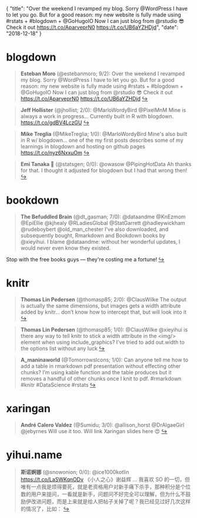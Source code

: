 {
  "title": "Over the weekend I revamped my blog. Sorry @WordPress I have to let you go. But for a good reason: my new website is fully made using #rstats + #blogdown + @GoHugoIO Now I can just blog from @rstudio 😎 Check it out https://t.co/AparveprN0 https://t.co/UB6aYZHDjd",
  "date": "2018-12-18"
}

# blogdown

> **Esteban Moro** (@estebanmoro; 9/2): Over the weekend I revamped my blog. Sorry @WordPress I have to let you go. But for a good reason: my new website is fully made using #rstats + #blogdown + @GoHugoIO Now I can just blog from @rstudio 😎 Check it out https://t.co/AparveprN0 https://t.co/UB6aYZHDjd  [&#8618;](https://twitter.com/xieyihui/status/1074655307102650368)

<!-- -->


> **Jeff Hollister** (@jhollist; 2/0): @MarloWordyBird @PixelMnM Mine is always a work in progress...  Currently built in R with blogdown.  https://t.co/gdBV4LczGU  [&#8618;](https://twitter.com/xieyihui/status/1074832258090053633)

<!-- -->


> **Mike Treglia** (@MikeTreglia; 1/0): @MarloWordyBird Mine's also built in R w/ blogdown... one of the my first posts describes some of my learnings in blogdown and hosting on github pages https://t.co/nyz6NxxuOm  [&#8618;](https://twitter.com/xieyihui/status/1074848395758616576)

<!-- -->


> **Emi Tanaka 🌾** (@statsgen; 0/0): @owasow @PipingHotData Ah thanks for that. I thought it adjusted for blogdown but I had that wrong then!  [&#8618;](https://twitter.com/xieyihui/status/1074798114064629760)

<!-- -->


# bookdown

> **The Befuddled Brain** (@dt_gasman; 7/0): @dataandme @KnEzmom @EpiEllie @kjhealy @RLadiesGlobal @StatGarrett @hadleywickham @rudeboybert @old_man_chester I've also downloaded, and subsequently bought, Rmarkdown and Bookdown books by @xieyihui. I blame @dataandme: without her wonderful updates, I would never even know they existed. 
>
Stop with the free books guys — they're costing me a fortune!  [&#8618;](https://twitter.com/xieyihui/status/1074709550153039874)

<!-- -->


# knitr

> **Thomas Lin Pedersen** (@thomasp85; 2/0): @ClausWilke The output is actually the same dimensions, but images gets a width attribute added by knitr... don’t know how to intercept that, but will look into it  [&#8618;](https://twitter.com/xieyihui/status/1074755412627468295)

<!-- -->


> **Thomas Lin Pedersen** (@thomasp85; 1/0): @ClausWilke @xieyihui is there any way to tell knitr to stick a width attribute in the &lt;img/&gt; element when using include_graphics? I’ve tried to add out.width to the options list without any luck  [&#8618;](https://twitter.com/xieyihui/status/1074774171182354432)

<!-- -->


> **A_maninaworld** (@TomorrowsIcons; 1/0): Can anyone tell me how to add a table in rmarkdown pdf presentation without effecting other chunks? I’m using kable function and the table produces but it removes a handful of other chunks once I knit to pdf. #rmarkdown #knitr #DataScience #rstats  [&#8618;](https://twitter.com/xieyihui/status/1074731178614235136)

<!-- -->


# xaringan

> **André Calero Valdez** (@Sumidu; 3/0): @allison_horst @DrAlgaeGirl @jebyrnes Will use it too. Will link Xaringan slides here 😍  [&#8618;](https://twitter.com/xieyihui/status/1074797761260863494)

<!-- -->


# yihui.name

> **斯诺婀娜** (@snowonion; 0/0): @ice1000kotlin https://t.co/LaSWKqnODv
《小人之心》谢益辉
…
我喜欢 SO 的一切，但唯有一点我是烦得要死，就是老资格用户对新手痛下杀手，那种积分是个位数的用户来提问，一看就是新手，问题问不好完全可以理解，但为什么不鼓励伊改进问题，而是上来就是给人把帖子关掉了呢？我已经见过好几次这样的情况了，比如：  [&#8618;](https://twitter.com/xieyihui/status/1074517158384721921)

<!-- -->


